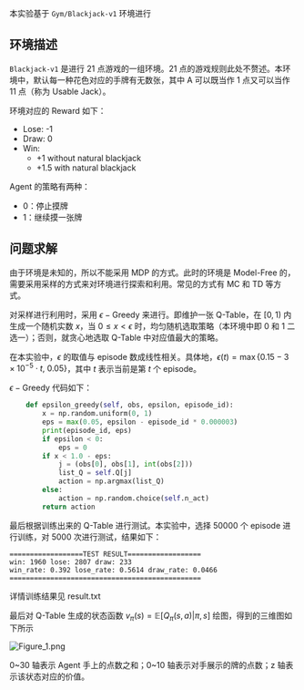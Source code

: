 本实验基于 ```Gym/Blackjack-v1``` 环境进行

## 环境描述

```Blackjack-v1``` 是进行 21 点游戏的一组环境。21 点的游戏规则此处不赘述。本环境中，默认每一种花色对应的手牌有无数张，其中 A 可以既当作 1 点又可以当作 11 点（称为 Usable Jack）。

环境对应的 Reward 如下：

- Lose: -1
- Draw: 0
- Win:
  - +1 without natural blackjack
  - +1.5 with natural blackjack

Agent 的策略有两种：

- 0：停止摸牌
- 1：继续摸一张牌

## 问题求解

由于环境是未知的，所以不能采用 MDP 的方式。此时的环境是 Model-Free 的，需要采用采样的方式来对环境进行探索和利用。常见的方式有 MC 和 TD 等方式。

对采样进行利用时，采用 $\epsilon-\text{Greedy}$ 来进行。即维护一张 Q-Table，在 $[0,1)$ 内生成一个随机实数 $x$，当 $0\le x < \epsilon$ 时，均匀随机选取策略（本环境中即 0 和 1 二选一）；否则，就贪心地选取 Q-Table 中对应值最大的策略。

在本实验中，$\epsilon$ 的取值与 episode 数成线性相关。具体地，$\epsilon(t)=\max\{ 0.15-3\times 10^{-5}\cdot t,\ 0.05\}$，其中 $t$ 表示当前是第 $t$ 个 episode。

$\epsilon-\text{Greedy}$ 代码如下：

```python
    def epsilon_greedy(self, obs, epsilon, episode_id):
        x = np.random.uniform(0, 1)
        eps = max(0.05, epsilon - episode_id * 0.000003)
        print(episode_id, eps)
        if epsilon < 0:
            eps = 0
        if x < 1.0 - eps:
            j = (obs[0], obs[1], int(obs[2]))
            list_Q = self.Q[j]
            action = np.argmax(list_Q)
        else:
            action = np.random.choice(self.n_act)
        return action
```

最后根据训练出来的 Q-Table 进行测试。本实验中，选择 50000 个 episode 进行训练，对 5000 次进行测试，结果如下：

```
==================TEST RESULT==================
win: 1960 lose: 2807 draw: 233
win_rate: 0.392 lose_rate: 0.5614 draw_rate: 0.0466
===============================================
```

详情训练结果见 result.txt

最后对 Q-Table 生成的状态函数 $v_{\pi}(s)=\mathbb{E}[Q_{\pi}(s,a)|\pi,s]$ 绘图，得到的三维图如下所示

![Figure_1.png](https://s2.loli.net/2022/05/04/IB4cgH6ZlVtiCxT.png) 

0~30 轴表示 Agent 手上的点数之和；0~10 轴表示对手展示的牌的点数；z 轴表示该状态对应的价值。